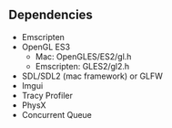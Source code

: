 
## Dependencies
- Emscripten
- OpenGL ES3
  - Mac: OpenGLES/ES2/gl.h
  - Emscripten: GLES2/gl2.h
- SDL/SDL2 (mac framework) or GLFW
- Imgui
- Tracy Profiler
- PhysX
- Concurrent Queue
